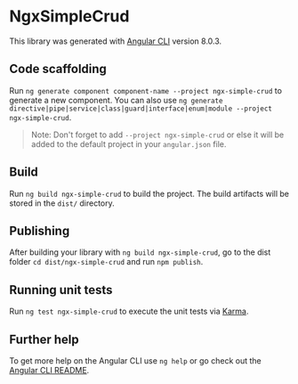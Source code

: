 # NgxSimpleCrud

This library was generated with [Angular CLI](https://github.com/angular/angular-cli) version 8.0.3.

## Code scaffolding

Run `ng generate component component-name --project ngx-simple-crud` to generate a new component. You can also use `ng generate directive|pipe|service|class|guard|interface|enum|module --project ngx-simple-crud`.
> Note: Don't forget to add `--project ngx-simple-crud` or else it will be added to the default project in your `angular.json` file. 

## Build

Run `ng build ngx-simple-crud` to build the project. The build artifacts will be stored in the `dist/` directory.

## Publishing

After building your library with `ng build ngx-simple-crud`, go to the dist folder `cd dist/ngx-simple-crud` and run `npm publish`.

## Running unit tests

Run `ng test ngx-simple-crud` to execute the unit tests via [Karma](https://karma-runner.github.io).

## Further help

To get more help on the Angular CLI use `ng help` or go check out the [Angular CLI README](https://github.com/angular/angular-cli/blob/master/README.md).
